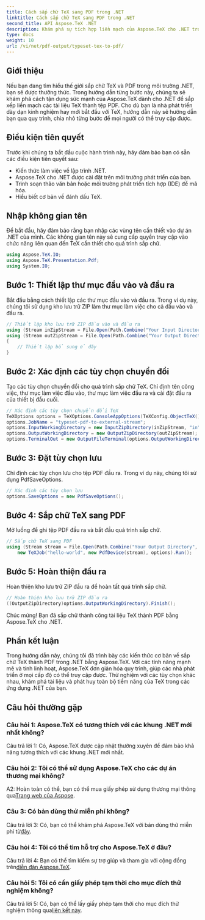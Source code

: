 ```yaml
---
title: Cách sắp chữ TeX sang PDF trong .NET
linktitle: Cách sắp chữ TeX sang PDF trong .NET
second_title: API Aspose.TeX .NET
description: Khám phá sự tích hợp liền mạch của Aspose.TeX cho .NET trong việc sắp chữ TeX thành PDF. Đi sâu vào hướng dẫn toàn diện này và nâng cao kỹ năng phát triển .NET của bạn.
type: docs
weight: 10
url: /vi/net/pdf-output/typeset-tex-to-pdf/
---
```

## Giới thiệu

Nếu bạn đang tìm hiểu thế giới sắp chữ TeX và PDF trong môi trường .NET, bạn sẽ được thưởng thức. Trong hướng dẫn từng bước này, chúng ta sẽ khám phá cách tận dụng sức mạnh của Aspose.TeX dành cho .NET để sắp xếp liền mạch các tài liệu TeX thành tệp PDF. Cho dù bạn là nhà phát triển dày dạn kinh nghiệm hay mới bắt đầu với TeX, hướng dẫn này sẽ hướng dẫn bạn qua quy trình, chia nhỏ từng bước để mọi người có thể truy cập được.

## Điều kiện tiên quyết

Trước khi chúng ta bắt đầu cuộc hành trình này, hãy đảm bảo bạn có sẵn các điều kiện tiên quyết sau:

- Kiến thức làm việc về lập trình .NET.
- Aspose.TeX cho .NET được cài đặt trên môi trường phát triển của bạn.
- Trình soạn thảo văn bản hoặc môi trường phát triển tích hợp (IDE) để mã hóa.
- Hiểu biết cơ bản về đánh dấu TeX.

## Nhập không gian tên

Để bắt đầu, hãy đảm bảo rằng bạn nhập các vùng tên cần thiết vào dự án .NET của mình. Các không gian tên này sẽ cung cấp quyền truy cập vào chức năng liên quan đến TeX cần thiết cho quá trình sắp chữ.

```csharp
using Aspose.TeX.IO;
using Aspose.TeX.Presentation.Pdf;
using System.IO;
```

## Bước 1: Thiết lập thư mục đầu vào và đầu ra

Bắt đầu bằng cách thiết lập các thư mục đầu vào và đầu ra. Trong ví dụ này, chúng tôi sử dụng kho lưu trữ ZIP làm thư mục làm việc cho cả đầu vào và đầu ra.

```csharp
// Thiết lập kho lưu trữ ZIP đầu vào và đầu ra
using (Stream inZipStream = File.Open(Path.Combine("Your Input Directory", "zip-in.zip"), FileMode.Open))
using (Stream outZipStream = File.Open(Path.Combine("Your Output Directory", "typeset-pdf-to-external-stream.zip"), FileMode.Create))
{
    // Thiết lập bổ sung ở đây
}
```

## Bước 2: Xác định các tùy chọn chuyển đổi

Tạo các tùy chọn chuyển đổi cho quá trình sắp chữ TeX. Chỉ định tên công việc, thư mục làm việc đầu vào, thư mục làm việc đầu ra và cài đặt đầu ra của thiết bị đầu cuối.

```csharp
// Xác định các tùy chọn chuyển đổi TeX
TeXOptions options = TeXOptions.ConsoleAppOptions(TeXConfig.ObjectTeX());
options.JobName = "typeset-pdf-to-external-stream";
options.InputWorkingDirectory = new InputZipDirectory(inZipStream, "in");
options.OutputWorkingDirectory = new OutputZipDirectory(outZipStream);
options.TerminalOut = new OutputFileTerminal(options.OutputWorkingDirectory);
```

## Bước 3: Đặt tùy chọn lưu

Chỉ định các tùy chọn lưu cho tệp PDF đầu ra. Trong ví dụ này, chúng tôi sử dụng PdfSaveOptions.

```csharp
// Xác định các tùy chọn lưu
options.SaveOptions = new PdfSaveOptions();
```

## Bước 4: Sắp chữ TeX sang PDF

Mở luồng để ghi tệp PDF đầu ra và bắt đầu quá trình sắp chữ.

```csharp
// Sắp chữ TeX sang PDF
using (Stream stream = File.Open(Path.Combine("Your Output Directory", "file-name.pdf"), FileMode.Create))
    new TeXJob("hello-world", new PdfDevice(stream), options).Run();
```

## Bước 5: Hoàn thiện đầu ra

Hoàn thiện kho lưu trữ ZIP đầu ra để hoàn tất quá trình sắp chữ.

```csharp
// Hoàn thiện kho lưu trữ ZIP đầu ra
((OutputZipDirectory)options.OutputWorkingDirectory).Finish();
```

Chúc mừng! Bạn đã sắp chữ thành công tài liệu TeX thành PDF bằng Aspose.TeX cho .NET.

## Phần kết luận

Trong hướng dẫn này, chúng tôi đã trình bày các kiến thức cơ bản về sắp chữ TeX thành PDF trong .NET bằng Aspose.TeX. Với các tính năng mạnh mẽ và tính linh hoạt, Aspose.TeX đơn giản hóa quy trình, giúp các nhà phát triển ở mọi cấp độ có thể truy cập được. Thử nghiệm với các tùy chọn khác nhau, khám phá tài liệu và phát huy toàn bộ tiềm năng của TeX trong các ứng dụng .NET của bạn.

## Câu hỏi thường gặp

### Câu hỏi 1: Aspose.TeX có tương thích với các khung .NET mới nhất không?

Câu trả lời 1: Có, Aspose.TeX được cập nhật thường xuyên để đảm bảo khả năng tương thích với các khung .NET mới nhất.

### Câu hỏi 2: Tôi có thể sử dụng Aspose.TeX cho các dự án thương mại không?

 A2: Hoàn toàn có thể, bạn có thể mua giấy phép sử dụng thương mại thông qua[Trang web của Aspose](https://purchase.aspose.com/buy).

### Câu 3: Có bản dùng thử miễn phí không?

 Câu trả lời 3: Có, bạn có thể khám phá Aspose.TeX với bản dùng thử miễn phí từ[đây](https://releases.aspose.com/).

### Câu hỏi 4: Tôi có thể tìm hỗ trợ cho Aspose.TeX ở đâu?

 Câu trả lời 4: Bạn có thể tìm kiếm sự trợ giúp và tham gia với cộng đồng trên[diễn đàn Aspose.TeX](https://forum.aspose.com/c/tex/47).

### Câu hỏi 5: Tôi có cần giấy phép tạm thời cho mục đích thử nghiệm không?

 Câu trả lời 5: Có, bạn có thể lấy giấy phép tạm thời cho mục đích thử nghiệm thông qua[liên kết này](https://purchase.aspose.com/temporary-license/).